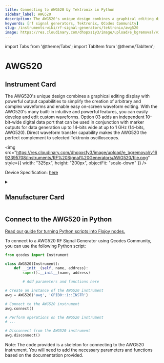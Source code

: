 ```yaml
---
title: Connecting to AWG520 by Tektronix in Python
sidebar_label: AWG520
description: The AWG520's unique design combines a graphical editing display with powerful output capabilities to simplify the creation of arbitrary and complex waveforms and enable easy on-screen waveform editing. With the AWG520's many built-in intuitive and powerful features, you can easily develop and edit custom waveforms. Option 03 adds an independent 10–bit-wide digital data port that can be used in conjunction with marker outputs for data generation up to 14–bits wide at up to 1 GHz (14–bits, AWG520). Direct waveform transfer capability makes the AWG520 the perfect complement to selected Tektronix oscilloscopes.
keywords: [rf signal generators, Tektronix, QCodes Community]
slug: /instruments-wiki/rf-signal-generators/tektronix/awg520
image: https://res.cloudinary.com/dhopxs1y3/image/upload/e_bgremoval/v1692395708/Instruments/RF%20Signal%20Generators/AWG520/file.png
---
```


import Tabs from '@theme/Tabs';
import TabItem from '@theme/TabItem';

# AWG520

## Instrument Card

<div className="flex">

<div>

The AWG520's unique design combines a graphical editing display with powerful output capabilities to simplify the creation of arbitrary and complex waveforms and enable easy on-screen waveform editing. With the AWG520's many built-in intuitive and powerful features, you can easily develop and edit custom waveforms. Option 03 adds an independent 10–bit-wide digital data port that can be used in conjunction with marker outputs for data generation up to 14–bits wide at up to 1 GHz (14–bits, AWG520). Direct waveform transfer capability makes the AWG520 the perfect complement to selected Tektronix oscilloscopes.

</div>

<img src="https://res.cloudinary.com/dhopxs1y3/image/upload/e_bgremoval/v1692395708/Instruments/RF%20Signal%20Generators/AWG520/file.png" style={{ width: "325px", height: "200px", objectFit: "scale-down" }} />

</div>

<div className="flex text-center">

<p>Device Specification: <a target="\_blank" href="https://download.tek.com/datasheet/76W_11846_5_1.pdf">here</a></p>

</div>

<details style={{ marginTop: "15px"}}>
<summary><h2>Manufacturer Card</h2></summary>

<img src="https://res.cloudinary.com/dhopxs1y3/image/upload/v1692806108/Instruments/Vendor%20Logos/Tektronix.png" style={{ width: "100%", height: "170px",objectFit: "scale-down" }} />

Tektronix, Inc., historically widely known as Tek, is an American company best known for manufacturing test and measurement devices such as [oscilloscopes](https://en.wikipedia.org/wiki/Oscilloscope), [logic analyzers](https://en.wikipedia.org/wiki/Logic_analyzer), and video and mobile test protocol equipment.

<ul>
  <li>Headquarters: USA</li>
  <li>Yearly Revenue (millions, USD): 5800.0</li>
  <li>Vendor Website: <a href="https://www.tek.com/en">here</a></li>
</ul>
</details>

## Connect to the AWG520 in Python

[Read our guide for turning Python scripts into Flojoy nodes.](https://docs.flojoy.ai/custom-nodes/creating-custom-node/)
<Tabs>
<TabItem value="QCodes Community" label="QCodes Community">

To connect to a AWG520 RF Signal Generator using Qcodes Community, you can use the following Python script:

```python
from qcodes import Instrument

class AWG520(Instrument):
    def __init__(self, name, address):
        super().__init__(name, address)

        # Add parameters and functions here

# Create an instance of the AWG520 instrument
awg = AWG520('awg', 'GPIB0::1::INSTR')

# Connect to the AWG520 instrument
awg.connect()

# Perform operations on the AWG520 instrument
# ...

# Disconnect from the AWG520 instrument
awg.disconnect()
```

Note: The code provided is a skeleton for connecting to the AWG520 instrument. You will need to add the necessary parameters and functions based on the documentation provided.

</TabItem>
</Tabs>